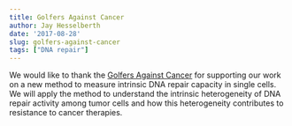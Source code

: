 ```yaml
---
title: Golfers Against Cancer
author: Jay Hesselberth
date: '2017-08-28'
slug: golfers-against-cancer
tags: ["DNA repair"]
---
```


We would like to thank the [Golfers Against Cancer](http://www.denvergolfersagainstcancer.org/projects.htm) for supporting our work on a new method to measure intrinsic DNA repair capacity in single cells. We will apply the method to understand the intrinsic heterogeneity of DNA repair activity among tumor cells and how this heterogeneity contributes to resistance to cancer therapies.